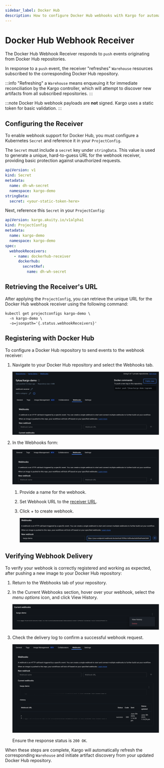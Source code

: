 ```yaml
---
sidebar_label: Docker Hub
description: How to configure Docker Hub webhooks with Kargo for automated artifact discovery.
---
```


# Docker Hub Webhook Receiver

The Docker Hub Webhook Receiver responds to `push` events originating from
Docker Hub repositories.

In response to a `push` event, the receiver "refreshes" `Warehouse` resources
subscribed to the corresponding Docker Hub repository.

:::info
"Refreshing" a `Warehouse` means enqueuing it for immediate reconciliation by
the Kargo controller, which will attempt to discover new artifacts from all
subscribed repositories.
:::

:::note
Docker Hub webhook payloads are **not** signed. Kargo uses a static token for
basic validation.
:::

## Configuring the Receiver

To enable webhook support for Docker Hub, you must configure a Kubernetes
`Secret` and reference it in your `ProjectConfig`.

The `Secret` must include a `secret` key under `stringData`. This value is used
to generate a unique, hard-to-guess URL for the webhook receiver, providing
basic protection against unauthorized requests.

```yaml
apiVersion: v1
kind: Secret
metadata:
  name: dh-wh-secret
  namespace: kargo-demo
stringData:
  secret: <your-static-token-here>
```

Next, reference this `Secret` in your `ProjectConfig`:

```yaml
apiVersion: kargo.akuity.io/v1alpha1
kind: ProjectConfig
metadata:
  name: kargo-demo
  namespace: kargo-demo
spec:
  webhookReceivers:
    - name: dockerhub-receiver
      dockerhub:
        secretRef:
          name: dh-wh-secret
```

## Retrieving the Receiver's URL

After applying the `ProjectConfig`, you can retrieve the unique URL for the
Docker Hub webhook receiver using the following command:

```shell
kubectl get projectconfigs kargo-demo \
  -n kargo-demo \
  -o=jsonpath='{.status.webhookReceivers}'
```

## Registering with Docker Hub

To configure a Docker Hub repository to send events to the webhook receiver:

1. Navigate to your Docker Hub repository and select the <Hlt>Webhooks</Hlt> tab.

   ![Webhooks Tab](./img/webhooks-tab.png "Webhooks Tab")

1. In the <Hlt>Webhooks</Hlt> form:

   ![New Webhook](./img/new-webhook.png "New Webhook Form")

   1. Provide a name for the webhook.

   1. Set <Hlt>Webhook URL</Hlt> to the
      [receiver URL](#retrieving-the-receivers-url).

   1. Click <Hlt>+</Hlt> to create webhook.

      ![Create Webhook](./img/create-webhook.png "Create Webhook Button")

## Verifying Webhook Delivery

To verify your webhook is correctly registered and working as expected, after
pushing a new image to your Docker Hub repository:

1. Return to the <Hlt>Webhooks</Hlt> tab of your repository.

1. In the <Hlt>Current Webhooks</Hlt> section, hover over your webhook, select
the *menu options* icon, and click <Hlt>View History</Hlt>.

   ![View Webhook History](./img/view-history.png "View History")

1. Check the delivery log to confirm a successful webhook request.

   ![Delivery Detail](./img/delivery-detail.png "Webhook Delivery Detail")

   Ensure the response status is `200 OK`.

When these steps are complete, Kargo will automatically refresh the
corresponding `Warehouse` and initiate artifact discovery from your updated
Docker Hub repository.

